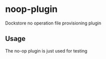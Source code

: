 # noop-plugin
Dockstore no operation file provisioning plugin

## Usage

The no-op plugin is just used for testing

